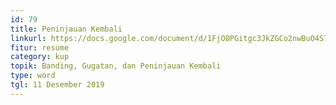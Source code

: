 ```yaml
---
id: 79
title: Peninjauan Kembali
linkurl: https://docs.google.com/document/d/1FjO0PGitgc3JkZGCo2nwBuO4S7Hr70OBkS27osgkV7k/edit?usp=drivesdk
fitur: resume
category: kup
topik: Banding, Gugatan, dan Peninjauan Kembali
type: word
tgl: 11 Desember 2019
---
```


